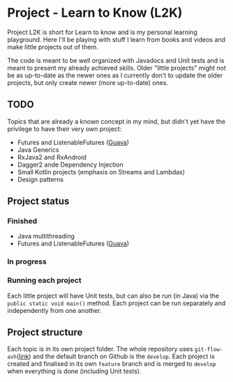 # Project - Learn to Know (L2K)

Project L2K is short for Learn to know and is my personal learning playground. 
Here I'll be playing with stuff I learn from books and videos and make little projects out of them.

The code is meant to be well organized with Javadocs and Unit tests and is meant to present my already achieved skills.
Older "little projects" might not be as up-to-date as the newer ones as I currently don't to update the older projects, but only create newer (more up-to-date) ones. 

## TODO
Topics that are already a known concept in my mind, but didn't yet have the privilege to have their very own project:
- Futures and ListenableFutures ([Guava](https://github.com/google/guava))
- Java Generics 
- RxJava2 and RxAndroid
- Dagger2 ande Dependency Injection
- Small Kotlin projects (emphasis on Streams and Lambdas)
- Design patterns


## Project status
### Finished
- Java multithreading
- Futures and ListenableFutures ([Guava](https://github.com/google/guava))
### In progress
### Running each project
Each little project will have Unit tests, but can also be run (in Java) via the `public static void main()` method.
Each project can be run separately and independently from one another.

## Project structure
Each topic is in its own project folder. The whole repository uses `git-flow-avh`([link](https://github.com/petervanderdoes/gitflow-avh)) and the default branch on Github is the `develop`.
Each project is created and finalised in its own `feature` branch and is merged to `develop` when everything is done (including Unit tests).
